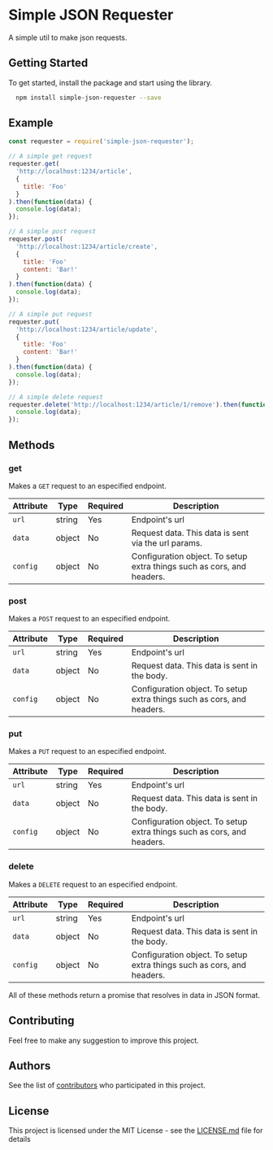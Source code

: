 # Simple JSON Requester

A simple util to make json requests.

## Getting Started

To get started, install the package and start using the library.

```bash
  npm install simple-json-requester --save
```
## Example
```js
const requester = require('simple-json-requester');

// A simple get request
requester.get(
  'http://localhost:1234/article',
  {
    title: 'Foo'
  }
).then(function(data) {
  console.log(data);
});

// A simple post request
requester.post(
  'http://localhost:1234/article/create',
  {
    title: 'Foo'
    content: 'Bar!'
  }
).then(function(data) {
  console.log(data);
});

// A simple put request
requester.put(
  'http://localhost:1234/article/update',
  {
    title: 'Foo'
    content: 'Bar!'
  }
).then(function(data) {
  console.log(data);
});

// A simple delete request
requester.delete('http://localhost:1234/article/1/remove').then(function(data) {
  console.log(data);
});

```
 
## Methods

### get
Makes a `GET` request to an especified endpoint.

| Attribute | Type   | Required | Description                                                           |
| --------- | ------ | -------- | --------------------------------------------------------------------- |
| `url`     | string | Yes      | Endpoint's url                                                        |
| `data`    | object | No       | Request data. This data is sent via the url params.                   |
| `config`  | object | No       | Configuration object. To setup extra things such as cors, and headers.|

### post
Makes a `POST` request to an especified endpoint.

| Attribute | Type   | Required | Description                                                           |
| --------- | ------ | -------- | --------------------------------------------------------------------- |
| `url`     | string | Yes      | Endpoint's url                                                        |
| `data`    | object | No       | Request data. This data is sent in the body.                          |
| `config`  | object | No       | Configuration object. To setup extra things such as cors, and headers.|

### put
Makes a `PUT` request to an especified endpoint.

| Attribute | Type   | Required | Description                                                           |
| --------- | ------ | -------- | --------------------------------------------------------------------- |
| `url`     | string | Yes      | Endpoint's url                                                        |
| `data`    | object | No       | Request data. This data is sent in the body.                          |
| `config`  | object | No       | Configuration object. To setup extra things such as cors, and headers.|

### delete
Makes a `DELETE` request to an especified endpoint.

| Attribute | Type   | Required | Description                                                           |
| --------- | ------ | -------- | --------------------------------------------------------------------- |
| `url`     | string | Yes      | Endpoint's url                                                        |
| `data`    | object | No       | Request data. This data is sent in the body.                          |
| `config`  | object | No       | Configuration object. To setup extra things such as cors, and headers.|

All of these methods return a promise that resolves in data in JSON format.

## Contributing

Feel free to make any suggestion to improve this project.


## Authors

See the list of [contributors](https://github.com/xvicmanx/simple-json-requester/graphs/contributors) who participated in this project.

## License

This project is licensed under the MIT License - see the [LICENSE.md](LICENSE.md) file for details
